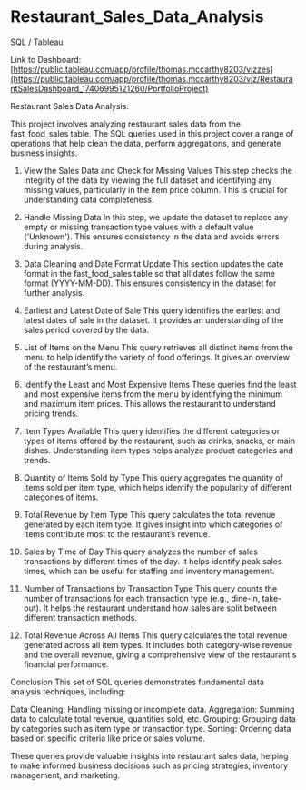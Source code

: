 # Restaurant_Sales_Data_Analysis
SQL / Tableau 

Link to Dashboard: [https://public.tableau.com/app/profile/thomas.mccarthy8203/vizzes](https://public.tableau.com/app/profile/thomas.mccarthy8203/viz/RestaurantSalesDashboard_17406995121260/PortfolioProject)

Restaurant Sales Data Analysis:

This project involves analyzing restaurant sales data from the fast_food_sales table. The SQL queries used in this project cover a range of operations that help clean the data, perform aggregations, and generate business insights.

1. View the Sales Data and Check for Missing Values
This step checks the integrity of the data by viewing the full dataset and identifying any missing values, particularly in the item price column. This is crucial for understanding data completeness.

2. Handle Missing Data
In this step, we update the dataset to replace any empty or missing transaction type values with a default value ('Unknown'). This ensures consistency in the data and avoids errors during analysis.

3. Data Cleaning and Date Format Update
This section updates the date format in the fast_food_sales table so that all dates follow the same format (YYYY-MM-DD). This ensures consistency in the dataset for further analysis.

4. Earliest and Latest Date of Sale
This query identifies the earliest and latest dates of sale in the dataset. It provides an understanding of the sales period covered by the data.

5. List of Items on the Menu
This query retrieves all distinct items from the menu to help identify the variety of food offerings. It gives an overview of the restaurant’s menu.

6. Identify the Least and Most Expensive Items
These queries find the least and most expensive items from the menu by identifying the minimum and maximum item prices. This allows the restaurant to understand pricing trends.

7. Item Types Available
This query identifies the different categories or types of items offered by the restaurant, such as drinks, snacks, or main dishes. Understanding item types helps analyze product categories and trends.

8. Quantity of Items Sold by Type
This query aggregates the quantity of items sold per item type, which helps identify the popularity of different categories of items.

9. Total Revenue by Item Type
This query calculates the total revenue generated by each item type. It gives insight into which categories of items contribute most to the restaurant’s revenue.

10. Sales by Time of Day
This query analyzes the number of sales transactions by different times of the day. It helps identify peak sales times, which can be useful for staffing and inventory management.

11. Number of Transactions by Transaction Type
This query counts the number of transactions for each transaction type (e.g., dine-in, take-out). It helps the restaurant understand how sales are split between different transaction methods.

12. Total Revenue Across All Items
This query calculates the total revenue generated across all item types. It includes both category-wise revenue and the overall revenue, giving a comprehensive view of the restaurant's financial performance.


Conclusion
This set of SQL queries demonstrates fundamental data analysis techniques, including:

Data Cleaning: Handling missing or incomplete data.
Aggregation: Summing data to calculate total revenue, quantities sold, etc.
Grouping: Grouping data by categories such as item type or transaction type.
Sorting: Ordering data based on specific criteria like price or sales volume.

These queries provide valuable insights into restaurant sales data, helping to make informed business decisions such as pricing strategies, inventory management, and marketing.

